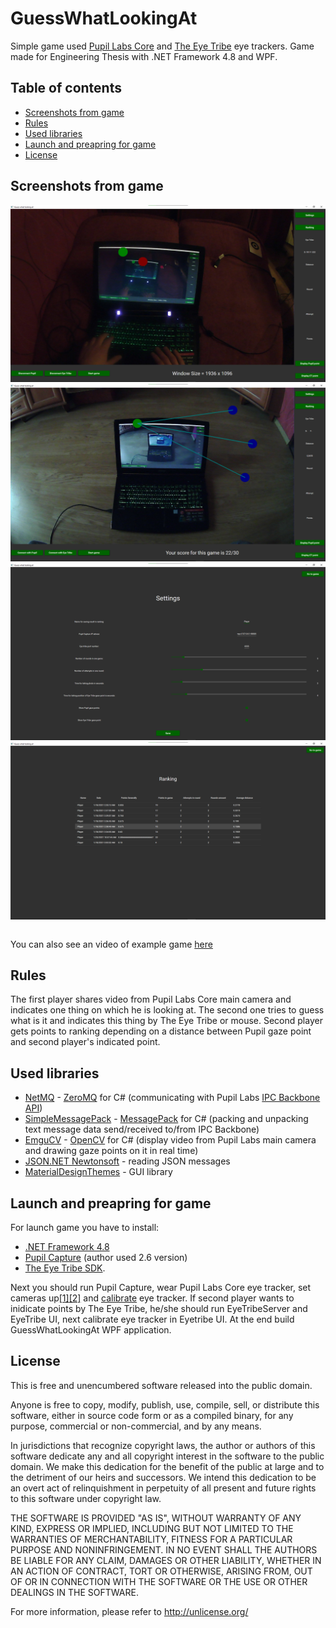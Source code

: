 # GuessWhatLookingAt

Simple game used [Pupil Labs Core](https://pupil-labs.com/products/core/) and [The Eye Tribe](https://theeyetribe.com/theeyetribe.com/about/index.html) eye trackers. Game made for Engineering Thesis with .NET Framework 4.8 and WPF.

## Table of contents
* [Screenshots from game](#screenshots-from-game)
* [Rules](#rules)
* [Used libraries](#used-libraries)
* [Launch and preapring for game](#launch-and-preapring-for-game)
* [License](#license)

## Screenshots from game
<p align="center">
<table cellspacing="0" cellpadding="0">
  <tr>  
    <img src="https://github.com/dmusial98/GuessWhatLookingAt/blob/code-review/ReadmeFiles/image1.png">
  </tr>
  <tr>
    <img src="https://github.com/dmusial98/GuessWhatLookingAt/blob/code-review/ReadmeFiles/image2.png">
  </tr>
  <tr>  
    <img src="https://github.com/dmusial98/GuessWhatLookingAt/blob/code-review/ReadmeFiles/image3.png">
  </tr>
  <tr>
    <img src="https://github.com/dmusial98/GuessWhatLookingAt/blob/code-review/ReadmeFiles/image4.png">
  </tr>
</table>
</p>

You can also see an video of example game [here](https://1drv.ms/u/s!AoCDBbbUtWLph419cpl7viQwTJBT6A?e=sGeVAu)

## Rules

The first player shares video from Pupil Labs Core main camera and indicates one thing on which he is looking at. The second one tries to guess what is it and indicates this thing by The Eye Tribe or mouse. Second player gets points to ranking depending on a distance between Pupil gaze point and second player's indicated point.

## Used libraries

- [NetMQ](https://netmq.readthedocs.io/en/latest/) - [ZeroMQ](https://zeromq.org/) for C# (communicating with Pupil Labs [IPC Backbone API](https://docs.pupil-labs.com/developer/core/network-api/#ipc-backbone))
- [SimpleMessagePack](https://github.com/ymofen/SimpleMsgPack.Net) - [MessagePack](https://msgpack.org/) for C# (packing and unpacking text message data send/received to/from IPC Backbone)
- [EmguCV](https://www.emgu.com/wiki/index.php/Main_Page) - [OpenCV](https://opencv.org/) for C# (display video from Pupil Labs main camera and drawing gaze points on it in real time)
- [JSON.NET Newtonsoft](https://www.newtonsoft.com/json) - reading JSON messages
- [MaterialDesignThemes](https://www.nuget.org/packages/MaterialDesignThemes/) - GUI library

## Launch and preapring for game

For launch game you have to install:
- [.NET Framework 4.8](https://dotnet.microsoft.com/download/dotnet-framework/net48)
- [Pupil Capture](https://github.com/pupil-labs/pupil/releases) (author used 2.6 version) 
- [The Eye Tribe SDK](https://github.com/EyeTribe/sdk-installers/releases/tag/0.9.77.1). 

Next you should run Pupil Capture, wear Pupil Labs Core eye tracker, set cameras up[[1]](https://docs.pupil-labs.com/core/hardware/#rotate-world-camera)[[2]](https://docs.pupil-labs.com/core/software/pupil-capture/#pupil-detection) and [calibrate](https://docs.pupil-labs.com/core/software/pupil-capture/#calibration) eye tracker. If second player wants to inidicate points by The Eye Tribe, he/she should  run EyeTribeServer and EyeTribe UI, next calibrate eye tracker in Eyetribe UI. At the end build GuessWhatLookingAt WPF application.

## License

This is free and unencumbered software released into the public domain.

Anyone is free to copy, modify, publish, use, compile, sell, or
distribute this software, either in source code form or as a compiled
binary, for any purpose, commercial or non-commercial, and by any
means.

In jurisdictions that recognize copyright laws, the author or authors
of this software dedicate any and all copyright interest in the
software to the public domain. We make this dedication for the benefit
of the public at large and to the detriment of our heirs and
successors. We intend this dedication to be an overt act of
relinquishment in perpetuity of all present and future rights to this
software under copyright law.

THE SOFTWARE IS PROVIDED "AS IS", WITHOUT WARRANTY OF ANY KIND,
EXPRESS OR IMPLIED, INCLUDING BUT NOT LIMITED TO THE WARRANTIES OF
MERCHANTABILITY, FITNESS FOR A PARTICULAR PURPOSE AND NONINFRINGEMENT.
IN NO EVENT SHALL THE AUTHORS BE LIABLE FOR ANY CLAIM, DAMAGES OR
OTHER LIABILITY, WHETHER IN AN ACTION OF CONTRACT, TORT OR OTHERWISE,
ARISING FROM, OUT OF OR IN CONNECTION WITH THE SOFTWARE OR THE USE OR
OTHER DEALINGS IN THE SOFTWARE.

For more information, please refer to <http://unlicense.org/>
